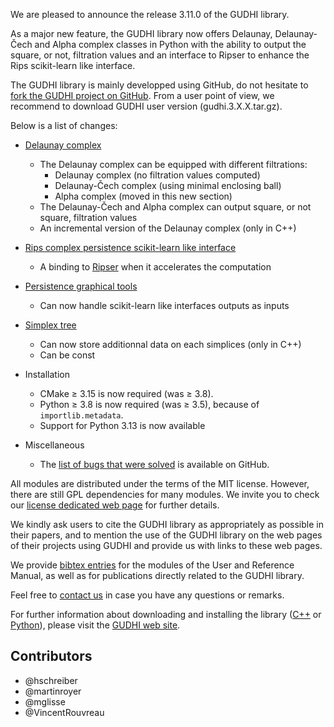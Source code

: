 We are pleased to announce the release 3.11.0 of the GUDHI library.

As a major new feature, the GUDHI library now offers Delaunay, Delaunay-Čech and Alpha complex classes in Python with
the ability to output the square, or not, filtration values and an interface to Ripser to enhance the Rips scikit-learn
like interface.

The GUDHI library is mainly developped using GitHub, do not hesitate to
[fork the GUDHI project on GitHub](https://github.com/GUDHI/gudhi-devel).
From a user point of view, we recommend to download GUDHI user version (gudhi.3.X.X.tar.gz).

Below is a list of changes:

- [Delaunay complex](https://gudhi.inria.fr/python/3.11.0rc1/delaunay_complex_user.html)
     - The Delaunay complex can be equipped with different filtrations:
          * Delaunay complex (no filtration values computed)
          * Delaunay-Čech complex (using minimal enclosing ball)
          * Alpha complex (moved in this new section)
     - The Delaunay-Čech and Alpha complex can output square, or not square, filtration values
     - An incremental version of the Delaunay complex (only in C++)

- [Rips complex persistence scikit-learn like interface](https://gudhi.inria.fr/python/3.11.0rc1/rips_complex_sklearn_itf_ref.html)
     - A binding to [Ripser](https://github.com/Ripser/ripser) when it accelerates the computation

- [Persistence graphical tools](https://gudhi.inria.fr/python/3.11.0rc1/persistence_graphical_tools_user.html)
     - Can now handle scikit-learn like interfaces outputs as inputs

- [Simplex tree](https://gudhi.inria.fr/doc/3.11.0rc1/class_gudhi_1_1_simplex__tree.html)
     - Can now store additionnal data on each simplices (only in C++)
     - Can be const

- Installation
     - CMake &ge; 3.15 is now required (was &ge; 3.8).
     - Python &ge; 3.8 is now required (was &ge; 3.5), because of `importlib.metadata`.
     - Support for Python 3.13 is now available

- Miscellaneous
     - The [list of bugs that were solved](https://github.com/GUDHI/gudhi-devel/issues?q=label%3A3.11.0+is%3Aclosed)
         is available on GitHub.

All modules are distributed under the terms of the MIT license.
However, there are still GPL dependencies for many modules. We invite you to check our
[license dedicated web page](https://gudhi.inria.fr/licensing/) for further details.

We kindly ask users to cite the GUDHI library as appropriately as possible in their papers, and to mention the use of
the GUDHI library on the web pages of their projects using GUDHI and provide us with links to these web pages.

We provide [bibtex entries](https://gudhi.inria.fr/doc/latest/_citation.html) for the modules of the User and Reference
Manual, as well as for publications directly related to the GUDHI library.

Feel free to [contact us](https://gudhi.inria.fr/contact/) in case you have any questions or remarks.

For further information about downloading and installing the library
([C++](https://gudhi.inria.fr/doc/latest/installation.html) or
[Python](https://gudhi.inria.fr/python/latest/installation.html)), please visit the
[GUDHI web site](https://gudhi.inria.fr/).

## Contributors

- @hschreiber
- @martinroyer
- @mglisse
- @VincentRouvreau
